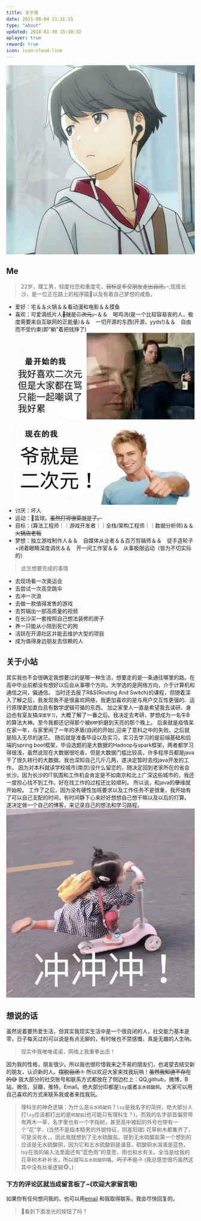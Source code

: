```yaml
---
title: 关于我
date: 2021-08-04 11:31:21
type: "about"
updated: 2018-01-30 15:10:32
aplayer: true
reward: true
icon: icon-cloud-line
---
```



<div class="text-center">
  <div class="site-author-avatar">
    <img src=/images/avatar.png alt="portrait" title="ID : lsy">
  </div>
</div>

## Me
> 22岁，理工男，轻度社恐和重度宅，~~目标是多交朋友走出自闭。~~,现居长沙，是一位正在路上的程序猿🐒以及有着自己梦想的咸鱼。
>
>
>
- 爱好：宅＆＆火锅＆＆看动漫和电影＆＆摸鱼
- 喜欢：可爱滴纸片人~~👴就是二次元。~~＆＆　喝鸡汤(是一个比较容易丧的人，极度需要来自互联网的正能量)＆＆　一切开源的东西(开源，yyds!)＆＆　自由而不受约束(即“躺”着把钱挣了)
![i am COSPA](/images/爷就是二次元.png)
- 讨厌：坏人
- 运动：🏀篮球。~~虽然打得很菜就是了。~~
- 目标：(算法工程师｜｜游戏开发者｜｜全栈/架构工程师｜｜数据分析师)＆＆~~火锅店老板~~
- 梦想：独立游戏制作人＆＆　自媒体从业者＆＆百万剪辑师＆＆　徒手造轮子+闭着眼睛深度调优＆＆　开一间工作室＆＆　从事极限运动（皆为不切实际的）
 


>此生想要完成的事情
>
- 去现场看一次奥运会
- 去尝试一次高空跳伞
- 去冲一次浪
- 去做一款值得发售的游戏 
- 去剪辑出一部高质量的视频
- 在长沙买一套按照自己想法装修的房子
- 养一只能从小陪到死亡的狗
- 活跃在开源社区并能去维护大型的项目
- 成为值得身边朋友去信赖的人




## 关于小站
其实我也不会很确定我想要过的是哪一种生活，想要走的是一条通往哪里的路。在高中毕业前都没有想好以后会从事哪个方向。大学选的是网络方向，介于计算机和通信之间，偏通信。
当时还去报了R&S(Routing And Switch)的课程，但随着深入了解之后，我发现我不是很喜欢网络，我更加喜欢的是与用户交互性更强的、运行原理更加直白且有数学逻辑可循的东西。
加之家里人一直是希望我去读研、身边也有室友搞`深度学习`，大概了解了一番之后。我决定去考研，梦想成为一名牛B的算法大神。至今我都还记得那个被`KMP`折磨到天亮的那个晚上。
后来就是疫情呆在家一年，与家里闹了一年的矛盾(自闭的开始),迎来了意料之中的失败。之后就是陷入无尽的迷茫。
随后就是准备毕设以及实习，实习去学习的是前端基础和后端的spring boot框架，毕设选题的是大数据的Hadoop与spark框架，两者都学习得很浅，虽然说现在大数据很吃香，但是大数据门槛比较高，许多程序员都是java干了很久转行的大数据。我也深知自己几斤几两，遂决定暂时去找java开发的工作。
因为对本科就读学校城市(南京)没什么留恋的，随决定回到老家所在的省会长沙。因为长沙的IT氛围和工作机会肯定是不如南京和北上广深这些城市的，我还一度担心找不到工作。好在找工作的过程还比较顺利。
所以说，和java的~~孽~~缘就开始啦。
工作了之后，因为没有硬性加班要求以及工作任务不是很重，我开始有了可以自己支配的时间，有时间静下心来好好想想自己想干嘛以及以后的打算。
遂决定做一个自己的博客，来记录自己的想法和学习路程。
![冲冲冲](/images/冲冲冲.png)


## 想说的话
虽然说着要热爱生活，但其实我现实生活中是一个很自闭的人，社交能力基本是零，日子每天过的可以说是有点无聊的，有时候也不禁感慨，真是无趣的人生呐。
>现实中我唯唯诺诺，网络上我重拳出击！

因为我的性格，朋友很少。所以我也很珍惜我来之不易的朋友们，也渴望去结交新的朋友，认识新的人。~~摆脱自闭！~~
所以欢迎大家来找我玩呐！~~虽然我知道不存在的😅~~
我大部分的社交账号和联系方式都放在了侧边栏上：QQ,github，微博，B站，微信，豆瓣，推特，Email。绝大部分ID都是`lsy`或者`五水硫酸铜`。
大家可以用自己喜欢的方式来联系我或者来找我玩。
>理科生的神奇逻辑：为什么是`五水硫酸铜`？`lsy`是我名字的简拼，绝大部分人打`lsy`应该都打出的是`硫酸盐`(也可能只有理科生？)，而我的名字部首偏旁带有两木一草，名字里也有一个字指树，甚至高中被起的外号也带有一个“花”字，(当然不是指本糙男的外貌特征，阴差阳错)
>花草树木都集齐了，可是没有水，。因此我就想到了无水硫酸盐。提到无水硫酸盐第一个想到的应该是无水硫酸铜，因为它和五水硫酸铜是谐音。硫酸铜水溶液是蓝色，lsy在我的输入法里面还有“蓝色雨”的意思，雨也和水有关。全当是给我的花草树木补补水，所以就叫`五水硫酸铜`咯。~~巧了不是？~~
>(我总感觉很巧虽然这其中没有丝毫逻辑🐵。)
### 下方的评论区就当成留言板了~(欢迎大家留言哦)
如果你有任何想问我的，也可以用[email](https://mail.qq.com/) 和我取得联系，我会尽快回复的。

>👀看到下面发光的按钮了吗？

